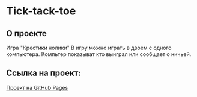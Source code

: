 # Tick-tack-toe

## О проекте

Игра "Крестики нолики"
В игру можно играть в двоем с одного компьютера. Компьтер показыват кто выиграл или сообщает о ничьей.

## Ссылка на проект:
[Проект на GitHub Pages](https://rumpil666.github.io/tick-tack-toe/)
